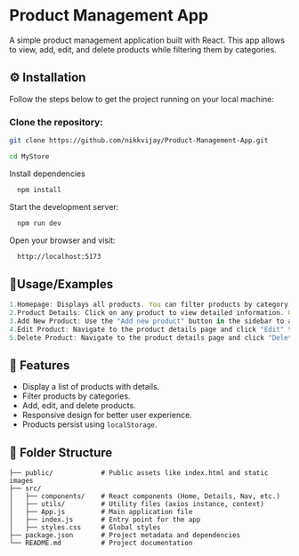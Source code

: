 # Product Management App

A simple product management application built with React. This app allows to view, add, edit, and delete products while filtering them by categories.

## ⚙️ Installation

Follow the steps below to get the project running on your local machine:

### Clone the repository:
```bash
git clone https://github.com/nikkvijay/Product-Management-App.git
```

```bash
cd MyStore
```

Install dependencies
```bash
  npm install
```

Start the development server:
```bash
  npm run dev
```

Open your browser and visit:
```bash
  http://localhost:5173
```

## 📜Usage/Examples

```javascript
1.Homepage: Displays all products. You can filter products by category using the navigation sidebar.
2.Product Details: Click on any product to view detailed information. Options to edit or delete the product are available on this page.
3.Add New Product: Use the "Add new product" button in the sidebar to add a new product.
4.Edit Product: Navigate to the product details page and click "Edit" to modify the product details.
5.Delete Product: Navigate to the product details page and click "Delete" to remove the product.

```


## 🌟 Features

- Display a list of products with details.
- Filter products by categories.
- Add, edit, and delete products.
- Responsive design for better user experience.
- Products persist using `localStorage`.



## 📂 Folder Structure

````plaintext
├── public/            # Public assets like index.html and static images
├── src/
│   ├── components/    # React components (Home, Details, Nav, etc.)
│   ├── utils/         # Utility files (axios instance, context)
│   ├── App.js         # Main application file
│   ├── index.js       # Entry point for the app
│   ├── styles.css     # Global styles
├── package.json       # Project metadata and dependencies
└── README.md          # Project documentation
